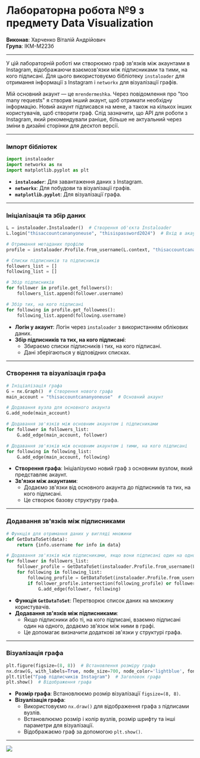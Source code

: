 # Лабораторна робота №9 з предмету Data Visualization
**Виконав**: Харченко Віталій Андрійович  
**Група**: ІКМ-М223б

---

У цій лабораторній роботі ми створюємо граф зв'язків між акаунтами в Instagram, відображаючи взаємозв'язки між підписниками та тими, на кого підписані. Для цього використовуємо бібліотеку `instaloader` для отримання інформації з Instagram і `networkx` для візуалізації графів.

Мій основний акаунт — це `mrendermeshka`. Через повідомлення про "too many requests" я створив інший акаунт, щоб отримати необхідну інформацію. Новий акаунт підписався на мене, а також на кількох інших користувачів, щоб створити граф. Слід зазначити, що API для роботи з Instagram, який рекомендували раніше, більше не актуальний через зміни в дизайні сторінки для десктоп версії.

---

### Імпорт бібліотек
```python
import instaloader
import networkx as nx
import matplotlib.pyplot as plt
```
- **`instaloader`**: Для завантаження даних з Instagram.
- **`networkx`**: Для побудови та візуалізації графів.
- **`matplotlib.pyplot`**: Для візуалізації графа.

---

### Ініціалізація та збір даних
```python
L = instaloader.Instaloader()  # Створення об'єкта Instaloader
L.login("thisaccountcananyoneuse", "thisispassword2024")  # Вхід в акаунт

# Отримання метаданих профілю
profile = instaloader.Profile.from_username(L.context, "thisaccountcananyoneuse")

# Списки підписників та підписників
followers_list = []
following_list = []

# Збір підписників
for follower in profile.get_followers():
    followers_list.append(follower.username)

# Збір тих, на кого підписані
for following in profile.get_followees():
    following_list.append(following.username)
```
- **Логін у акаунт**: Логін через `instaloader` з використанням облікових даних.
- **Збір підписників та тих, на кого підписані**:
  - Збираємо списки підписників і тих, на кого підписані.
  - Дані зберігаються у відповідних списках.

---

### Створення та візуалізація графа
```python
# Ініціалізація графа
G = nx.Graph()  # Створення нового графа
main_account = "thisaccountcananyoneuse"  # Основний акаунт

# Додавання вузла для основного акаунта
G.add_node(main_account)

# Додавання зв'язків між основним акаунтом і підписниками
for follower in followers_list:
    G.add_edge(main_account, follower)

# Додавання зв'язків між основним акаунтом і тими, на кого підписані
for following in following_list:
    G.add_edge(main_account, following)
```
- **Створення графа**: Ініціалізуємо новий граф з основним вузлом, який представляє акаунт.
- **Зв'язки між акаунтами**:
  - Додаємо зв'язки від основного акаунта до підписників та тих, на кого підписані.
  - Це створює базову структуру графа.

---

### Додавання зв'язків між підписниками
```python
# Функція для отримання даних у вигляді множини
def GetDataToSet(data):
    return {info.username for info in data}

# Додавання зв'язків між підписниками, якщо вони підписані один на одного
for follower in followers_list:
    follower_profile = GetDataToSet(instaloader.Profile.from_username(L.context, follower).get_followers())
    for following in following_list:
        following_profile = GetDataToSet(instaloader.Profile.from_username(L.context, following).get_followees())
        if follower_profile.intersection(following_profile) or follower_profile.intersection(follower) or following_profile.intersection(following):
            G.add_edge(follower, following)
```
- **Функція `GetDataToSet`**: Перетворює список даних на множину користувачів.
- **Додавання зв'язків між підписниками**:
  - Якщо підписники або ті, на кого підписані, взаємно підписані один на одного, додаємо зв'язок між ними в графі.
  - Це допомагає визначити додаткові зв'язки у структурі графа.

---

### Візуалізація графа
```python
plt.figure(figsize=(8, 8))  # Встановлення розміру графа
nx.draw(G, with_labels=True, node_size=700, node_color='lightblue', font_size=12, font_weight='bold')
plt.title("Граф підписчиків Instagram")  # Заголовок графа
plt.show()  # Відображення графа
```
- **Розмір графа**: Встановлюємо розмір візуалізації `figsize=(8, 8)`.
- **Візуалізація графа**:
  - Використовуємо `nx.draw()` для відображення графа з підписами вузлів.
  - Встановлюємо розмір і колір вузлів, розмір шрифту та інші параметри для візуалізації.
  - Відображаємо граф за допомогою `plt.show()`.

---


![](https://media.discordapp.net/attachments/917547349864230912/1234257584572076082/image.png?ex=66301373&is=662ec1f3&hm=53f9f051db729b3281c27286e518ae1c263c6b8cc3dadd2cb9b57a66a13634e3&=&format=webp&quality=lossless&width=671&height=671)